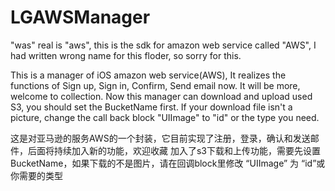 # LGAWSManager

"was" real is "aws", this is the sdk for amazon web service called "AWS", I had written wrong name for this floder, so sorry for this.


This is a manager of iOS amazon web service(AWS), It realizes the functions of Sign up, Sign in, Confirm, Send email now. It will be more, welcome to collection.
Now this manager can download and upload used S3, you should set the BucketName first.
If your download file isn't a picture, change the call back block "UIImage" to "id" or the type you need.

这是对亚马逊的服务AWS的一个封装，它目前实现了注册，登录，确认和发送邮件，后面将持续加入新的功能，欢迎收藏
加入了s3下载和上传功能，需要先设置BucketName，如果下载的不是图片，请在回调block里修改 “UIImage” 为 “id”或你需要的类型
